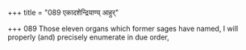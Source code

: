 +++
title = "089 एकादशेन्द्रियाण्य् आहुर्"

+++
089	Those eleven organs which former sages have named, I will properly (and) precisely enumerate in due order,